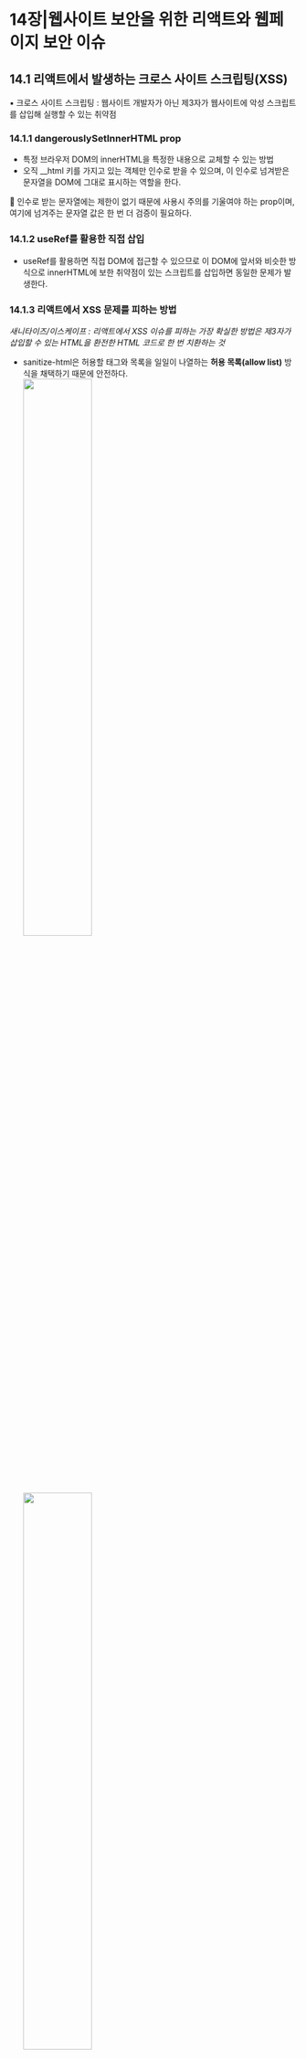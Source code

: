 # 14장|웹사이트 보안을 위한 리액트와 웹페이지 보안 이슈
## 14.1 리액트에서 발생하는 크로스 사이트 스크립팅(XSS)
▪ 크로스 사이트 스크립팅 : 웹사이트 개발자가 아닌 제3자가 웹사이트에 악성 스크립트를 삽입해 실행할 수 있는 취약점
### 14.1.1 dangerouslySetInnerHTML prop
* 특정 브라우저 DOM의 innerHTML을 특정한 내용으로 교체할 수 있는 방법  
* 오직 __html 키를 가지고 있는 객체만 인수로 받을 수 있으며, 이 인수로 넘겨받은 문자열을 DOM에 그대로 표시하는 역할을 한다.  

💢 인수로 받는 문자열에는 제한이 없기 때문에 사용시 주의를 기울여야 하는 prop이며, 여기에 넘겨주는 문자열 값은 한 번 더 검증이 필요하다.

### 14.1.2 useRef를 활용한 직접 삽입
* useRef를 활용하면 직접 DOM에 접근할 수 있으므로 이 DOM에 앞서와 비슷한 방식으로 innerHTML에 보한 취약점이 있는 스크립트를 삽입하면 동일한 문제가 발생한다.

### 14.1.3 리액트에서 XSS 문제를 피하는 방법
_새니타이즈/이스케이프 : 리액트에서 XSS 이슈를 피하는 가장 확실한 방법은 제3자가 삽입할 수 있는 HTML을 환전한 HTML 코드로 한 번 치환하는 것_

* sanitize-html은 허용할 태그와 목록을 일일이 나열하는 **허용 목록(allow list)** 방식을 채택하기 때문에 안전하다.  <br/>
<img src="./img/2.jpg"  width="50%" height="50%" ></img><br/>
<img src="./img/1.jpg" width="50%" height="50%"  ></img><br/>  <br/>

* 단순히 보여줄 때뿐만 아니라 사용자가 콘텐츠를 저장할 때도 이스케이프 과정을 한 번 거치는 것이 더 효율적이고 안전하다.

💢 개발자는 자신이 작성한 코드가 아닌 외부에 존재하는 모든 코드를 위험한 코드로 간주하고 이를 적절하게 처리하는 것이 좋다.

## 14.2 getServerSideProps와 서버 컴포넌트를 주의하자
서버에는 일반 사용자에게 노출되면 안 되는 정보들이 담겨 있기 때문에 클라이언트, 즉 브라우저에 정보를 내려줄 때는 조심해야 한다.
* getServerSideProps가 반환하는 props 값은 모두 사용자의 HTML에 기록되고, 또한 전역 변수로 등록되어 스크립트로 충분히 접근할 수 있는 보안 위협에 노출되는 값이 된다.
* 따라서 getServerSideProps가 반환하는 값 또는 서버 컴포넌트가 클라이언트 컴포넌트에 반환하는 props는 반드시 필요한 값으로만 철저하게 제한되어야 한다.

## 14.3 ```<a>``` 태그의 값에 적절한 제한을 둬야 한다
```<a>``` 태그의 href에 javascript:로 시작하는 코드를 넣어둔 경우

▶️ ```<a>``` href로 선언된 URL로 페이지를 이동하는 것을 막고 onClick 이벤트와 같이 별도 이벤트 핸들러만 작동시키기 위한 용도로 주요 사용된다.  
```java
function App() {
    function handleClick() {
        console.log('hello')
    }

    return (
        <>
            <a href="javascript:;" onClick={handleClick}>
                링크
            </a>
        </>
    )
}
```
▶️ 이렇게 하면 ```<a>```의 href가 작동하지 않아 페이지 이동이 일어나지 않는 대신 onClick의 핸들러만 실행되는 것을 볼 수 있다.  

💢 그러나 ```<a>``` 태그는 반드시 페이지 이동이 있을 때만 사용하는 것이 좋으며, 페이지 이동 없이 어떠한 핸들러만 작동시키고 싶다면 ```<a>```보다는 button을 사용하는 것이 좋다.

## 14.4 HTTP 보안 헤더 설정하기
__HTTP 보안 헤더__ : 브라우저가 렌더링하는 내용과 관련된 보안 취약점을 미연에 방지하기 위해 브라우저와 함께 작동하는 헤더  

HTTP 보안 헤더만 효율적으로 사용할 수 있어도 많은 보안 취약점을 방지할 수 있다.  

### 14.4.1 Strict-Transport-Security
__HTTP의 Strict-Transport-Security 응답 헤더__ : 모든 사이트가 HTTPS를 통해 접근해야 하며, 만약 HTTP로 접근하는 경우 이러한 모든 시도는 HTTPS로 변경되게 한다.  

    사용법은 다음과 같다:
    Strinct-Transport-Security: max-age=<expire-time>; includeSubDomains 
* ```<expire-time>```은 이 설정을 브라우저가 기억해야 하는 시간을 의미하며, 초 단위로 기록된다. 
* 이 기간 내에는 HTTP로 사용자가 요청한다 하더라도 브라우저는 이 시간을 기억하고 있다가 자동으로 HTTPS로 요청하게 된다.

### 14.4.2 X-XSS-Protection
__X-XSS-Protection__ : 페이지에서 XSS 취약점이 발견되면 페이지 로딩을 중단하는 헤더  
```
X-XSS-Protection: 0
X-XSS-Protection: 1
X-XSS-Protection: 1; mode=block
X-XSS-Protection: 1; report=<reporting-uri>
```
* 0 : XSS 필터링을 끈다.
* 1 : 기본값으로, XSS 필터링을 켜게 된다. 만약 XSS 공격이 페이지 내부에서 감지되면 XSS 관련 코드를 제거한 안전한 페이지를 보여준다. 
* 1; mode=block : 1과 유사하지만 코드를 제거하는 것이 아니라 아예 접근 자체를 막아버린다.
* 1; report=<reporting-uri>는 크로미움 기반 브로우저에서만 작동하며, XSS 공격이 감지되면 보고서를 report= 쪽으로 보낸다.  

### 14.4.3 X-Frame-Options
__X-Frame-Oprions__ 는 페이지를 frame, iframe, embed, object 내부에서렌더링을 허용할지를 나타낼 수 있다.  

    (ex) 네이버와 비슷한 주소를 가진 페이지가 있고, 공격자는 이 페이지에서 네이버를 iframe으로 렌더링하여 사용자의 개인정보를 탈취하려 하는 경우
    ▶️ X-Frame-Oprtions는 외부에서 자신의 페이지를 위와 같은 방식으로 삽입되는 것을 막아주는 헤더다.

아래 코드와 같이 네이버와 관계없는 제3의 페이지에서 ```<iframe>```으로 네이버 페이지를 삽입해서 실행하면 네이버 페이지가 정상적으로 노출되지 않음을 볼 수 있다.

```
export default function App() {
    return (
        <div className="App">
            <iframe src="https://www.naver.com" />
        </div>
    )
}
```
<img src="./img/3.jpg" width="50%" height="50%"></img>  
이는 네이버에 X-Frame-Options: deny 옵션이 있기 때문이다. 이 옵션은 제 3의 페이지에서 ```<iframe>```으로 삽입되는 것을 막아준다.

네이버의 응답 헤더를 보면 해당 옵션이 활성화된 것을 알 수 있다.
```
X-Frame-Options: DENY
X-Frame-Options: SAMEORIGIN
```
* DENY:만약 위와 같은 프레임 관련 코드가 있다면 무조건 막는다.
* SAMEORIGIN:같은 origin에 대해서만 프레임을 허용한다.

### 14.4.4 Permissions-Policy
__Permissions-Policy__ : 웹사이트에서 사용할 수 있는 기능과 사용할 수 없는 기능을 명시적으로 선언하는 헤더  
▶️  여기서 말하는 기능이란 카메라나 GPS와 같이 브라우저가 제공하는 기능을 말한다.

    (ex) 브라우저에서 사용자의 위치를 확인하는 기능과 관련된 코드를 전혀 작성하지 않은 경우
    💢 해당 기능이 별도로 차단돼 있지 않고, 그 와중에 XSS 공격 등으로 인해 이 기능을 취득해서 사용하게 되면 사용자의 위치를 획득할 수 있게 된다. 
    ▶️ Permissions-Policy 헤더를 활용해 XSS가 발생한다고 하더라도 사용자에게 미칠 수 있는 악영향을 제한할 수 있게 된다.

__XSS를 사용하는 예제 헤더__  
<img src="./img/4.jpg" width="50%" height="50%"></img>

### 14.4.5 X-Content-Type-Options
MIME : 원래는 메일을 전송할 때 사용하던 인코딩 방식으로, 현재는 Content-type에서 대표적으로 사용되고 있다. 


    네이버에서는 www.naver.com을 Content-Type: text/html; charset=UTF-8로 반환해 브라우저가 이를 UTF-8로 인코딩된 text/html로 인식할 수 있게 도와주고, 브라우저는 이 헤더를 참고해 해당 파일에 대해 HTML을 파싱하는 과정을 거치게 된다.  

__X-Content-Type-Options__ : Content-type 헤더에서 제공하는 MIME 유형이 브라우저에 의해 임의로 변경되지 않게 하는 헤더

### 14.4.6 Referrer-Policy
__Referrer__
* 현재 요청을 보낸 페이지의 주소를 나타내는 헤더  
* 사용자가 어디서 와서 방문 중인지 인식 가능
* 반대로 사용자 입장에서는 원치 않는 정보가 노출될 위험도 존재  
➡️ Refferer-Policy 헤더는 이 헤더에서 사용할 수 있는 데이터를 나타낸다

__출처(origin)__  
먼저 <https://yceffort.kr>이라는 주소의 출처는 다음과 같이 구성돼 있다.
* scheme: HTTPS 프로토콜을 의미한다.
* hostname: yceffort.kr이라는 호스트명을 의미한다.
* port: 443 포트를 의미한다.

이 세 조합을 출처라고 한다. 그리고 두 주소를 비교할 때 same-origin인지, cross-origin인지는 다음과 같이 구분할 수 있다.  
<img src="./img/5.jpg" width="50%" height="50%"></img>  
이러한 출처에 대한 정보를 바탕으로 Referrer-Policy의 각 값별로 다음과 같이 작동한다.  
<img src="./img/6.jpg" width="50%" height="50%"></img>  
Referrer-Policy는 응답 헤더뿐만 아니라 페이지의 ```<meta/>``` 태그로도 다음과 같이 설정할 수 있다.
```html
<meta name="referrer" content="origin />
```

그리고 페이지 이동 시나 이미지 요청, link 태그 등에도 다음과 같이 사용할 수 있다.
```html
<a href="http://yceffort.kr" referrerpolicy="origin">...</a>
```

### 14.4.7 Contet-Security-Policy
콘텐츠 보안 정책(Content-Security-Policy, CSP)은 XSS 공격이나 데이터 삽입 공격과 같은 다양한 보안 위협을 막기 위해 설계됐다.  

#### *-src
다양한 src를 제어할 수 있는 지시문
```
Content-Security-Policy: font-src <source>;
Content-Security-Policy: font-src <source> <source>;
```
위와 같이 선언해 두면 font의 src로 가져올 수 있는 소스를 제한할 수 있다.

### form-action
form-action은 폼 양식으로 제출할 수 있는 URL을 제한할 수 있다. 다음과 같이 form-action 자체를 모두 막아버리는 것도 가능하다.
<img src="./img/7.jpg" width="50%" height="50%"></img>

### 14.4.8 보안 헤더 설정하기
#### Next.js
Next.js에서는 애플리케이션 보안을 위해 HTTP 경로별로 보안 헤더를 적용할 수 있다. 이 설정은 next.config.js에서 추가할 수 있다.

#### NGINX
정적인 파일을 제공하는 NGINX의 경우 경로별로 add_header 지시자를 사용해 원하는 응답 헤더를 추가할 수 있다.

### 14.4.9 보안 헤더 확인하기
가장 빠른 방법은 보안 헤더의 현황을 알려주는 <https://securityheaders.com/>을 방문하는 것이다. 

## 14.5 취약점이 있는 패키지의 사용을 피하자
깃허브의 Dependabot이 발견한 취약점은 필요하다면 빠르게 업데이트해 조치해야 한다.   

그리고 리액트, Next.js 또는 사용 중인 상태 관리 라이브러리와 같이 프로젝트를 구성하는 핵심적인 패키지는 버저닝과 패치 수정 등은 항상 예의주시해야 한다.

## 14.6 OWASP Top 10
OWASP : 웹에서 발생할 수 있는 정보 노출, 악성 스크립트, 보안 취약점 등을 연구하며, 주기적으로 10대 웹 애플리케이션 취약점을 공개하는데 이를 OWASP Top 10이라고 한다.  

OWASP Top 10은 웹 애플리케이션에서 발생할 수 있는 주요 보안 취약점을 요약해 주는 것뿐만 아니라 이 문제를 어떻게 조치해야 하는지도 자세히 소개한다.
